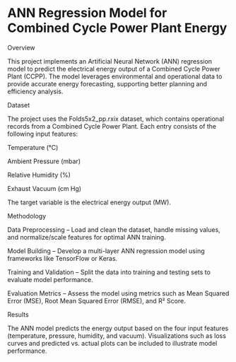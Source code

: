 # ANN Regression Model for Combined Cycle Power Plant Energy
Overview

This project implements an Artificial Neural Network (ANN) regression model to predict the electrical energy output of a Combined Cycle Power Plant (CCPP). The model leverages environmental and operational data to provide accurate energy forecasting, supporting better planning and efficiency analysis.

Dataset

The project uses the Folds5x2_pp.rxix dataset, which contains operational records from a Combined Cycle Power Plant. Each entry consists of the following input features:

Temperature (°C)

Ambient Pressure (mbar)

Relative Humidity (%)

Exhaust Vacuum (cm Hg)

The target variable is the electrical energy output (MW).

Methodology

Data Preprocessing – Load and clean the dataset, handle missing values, and normalize/scale features for optimal ANN training.

Model Building – Develop a multi-layer ANN regression model using frameworks like TensorFlow or Keras.

Training and Validation – Split the data into training and testing sets to evaluate model performance.

Evaluation Metrics – Assess the model using metrics such as Mean Squared Error (MSE), Root Mean Squared Error (RMSE), and R² Score.

Results

The ANN model predicts the energy output based on the four input features (temperature, pressure, humidity, and vacuum). Visualizations such as loss curves and predicted vs. actual plots can be included to illustrate model performance.

